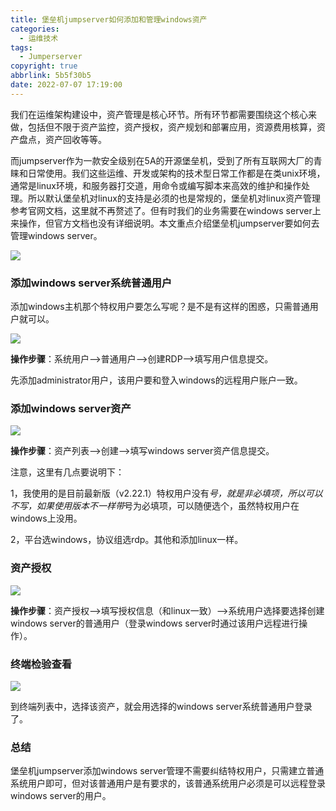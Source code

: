 ```yaml
---
title: 堡垒机jumpserver如何添加和管理windows资产
categories:
  - 运维技术
tags:
  - Jumperserver
copyright: true
abbrlink: 5b5f30b5
date: 2022-07-07 17:19:00
---
```


我们在运维架构建设中，资产管理是核心环节。所有环节都需要围绕这个核心来做，包括但不限于资产监控，资产授权，资产规划和部署应用，资源费用核算，资产盘点，资产回收等等。

而jumpserver作为一款安全级别在5A的开源堡垒机，受到了所有互联网大厂的青睐和日常使用。我们这些运维、开发或架构的技术型日常工作都是在类unix环境，通常是linux环境，和服务器打交道，用命令或编写脚本来高效的维护和操作处理。所以默认堡垒机对linux的支持是必须的也是常规的，堡垒机对linux资产管理参考官网文档，这里就不再赘述了。但有时我们的业务需要在windows  server上来操作，但官方文档也没有详细说明。本文重点介绍堡垒机jumpserver要如何去管理windows  server。

![](1.jpg)

<!--more-->

### 添加windows  server系统普通用户

添加windows主机那个特权用户要怎么写呢？是不是有这样的困惑，只需普通用户就可以。

![](2.png)

**操作步骤**：系统用户-->普通用户-->创建RDP-->填写用户信息提交。

先添加administrator用户，该用户要和登入windows的远程用户账户一致。



### 添加windows  server资产

![](3.png)

**操作步骤**：资产列表-->创建-->填写windows  server资产信息提交。

注意，这里有几点要说明下：

1，我使用的是目前最新版（v2.22.1）特权用户没有*号，就是非必填项，所以可以不写，如果使用版本不一样带*号为必填项，可以随便选个，虽然特权用户在windows上没用。

2，平台选windows，协议组选rdp。其他和添加linux一样。



### 资产授权

![](4.png)

**操作步骤**：资产授权-->填写授权信息（和linux一致）-->系统用户选择要选择创建windows  server的普通用户（登录windows server时通过该用户远程进行操作）。





### 终端检验查看

![](5.png)

到终端列表中，选择该资产，就会用选择的windows  server系统普通用户登录了。



### 总结

堡垒机jumpserver添加windows  server管理不需要纠结特权用户，只需建立普通系统用户即可，但对该普通用户是有要求的，该普通系统用户必须是可以远程登录windows  server的用户。
